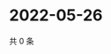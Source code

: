 # 2022-05-26

共 0 条

<!-- BEGIN WEIBO -->
<!-- 最后更新时间 Thu May 26 2022 07:16:21 GMT+0800 (China Standard Time) -->

<!-- END WEIBO -->
